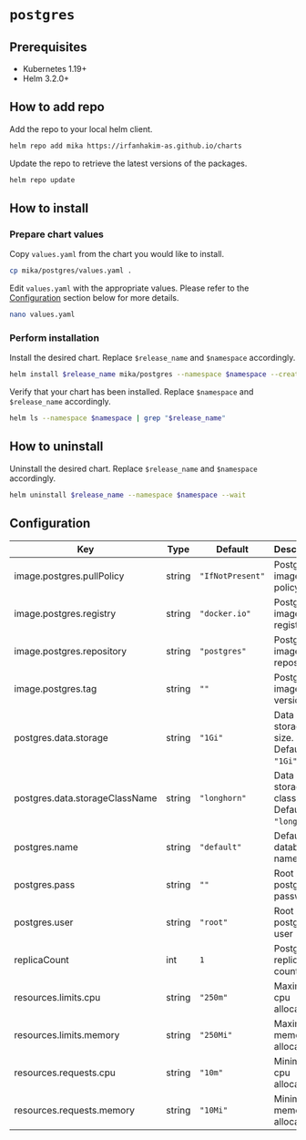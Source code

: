 # `postgres`

## Prerequisites

- Kubernetes 1.19+
- Helm 3.2.0+

## How to add repo

Add the repo to your local helm client.

```sh
helm repo add mika https://irfanhakim-as.github.io/charts
```

Update the repo to retrieve the latest versions of the packages.

```sh
helm repo update
```

## How to install

### Prepare chart values

Copy `values.yaml` from the chart you would like to install.

```sh
cp mika/postgres/values.yaml .
```

Edit `values.yaml` with the appropriate values. Please refer to the [Configuration](#configuration) section below for more details.

```sh
nano values.yaml
```

### Perform installation

Install the desired chart. Replace `$release_name` and `$namespace` accordingly.

```sh
helm install $release_name mika/postgres --namespace $namespace --create-namespace --values values.yaml --wait
```

Verify that your chart has been installed. Replace `$namespace` and `$release_name` accordingly.

```sh
helm ls --namespace $namespace | grep "$release_name"
```

## How to uninstall

Uninstall the desired chart. Replace `$release_name` and `$namespace` accordingly.

```sh
helm uninstall $release_name --namespace $namespace --wait
```

## Configuration

| Key | Type | Default | Description |
|-----|------|---------|-------------|
| image.postgres.pullPolicy | string | `"IfNotPresent"` | Postgres image pull policy |
| image.postgres.registry | string | `"docker.io"` | Postgres image registry |
| image.postgres.repository | string | `"postgres"` | Postgres image repository |
| image.postgres.tag | string | `""` | Postgres image version |
| postgres.data.storage | string | `"1Gi"` | Data storage size. Default: `"1Gi"`. |
| postgres.data.storageClassName | string | `"longhorn"` | Data storage class name. Default: `"longhorn"`. |
| postgres.name | string | `"default"` | Default database name |
| postgres.pass | string | `""` | Root postgres password |
| postgres.user | string | `"root"` | Root postgres user |
| replicaCount | int | `1` | Postgres replica count |
| resources.limits.cpu | string | `"250m"` | Maximum cpu allocation |
| resources.limits.memory | string | `"250Mi"` | Maximum memory allocation |
| resources.requests.cpu | string | `"10m"` | Minimum cpu allocation |
| resources.requests.memory | string | `"10Mi"` | Minimum memory allocation |
